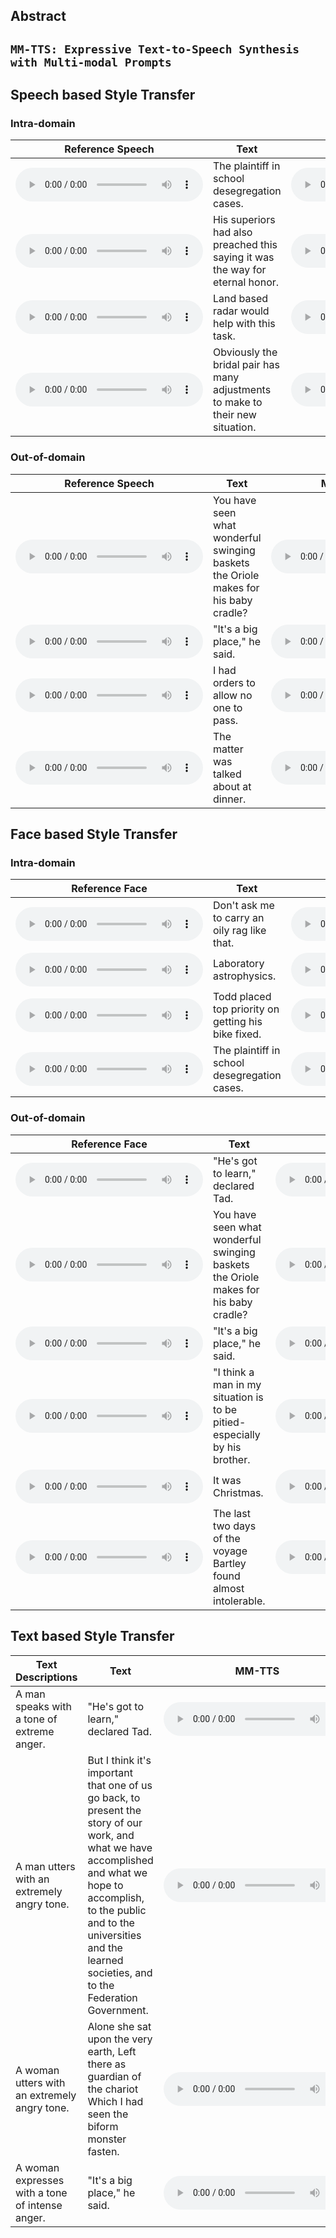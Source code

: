 
## Abstract


`MM-TTS: Expressive Text-to-Speech Synthesis with Multi-modal Prompts`
---

## Speech based Style Transfer

### Intra-domain

| <center> Reference Speech </center> | <center> Text </center> | <center> MM-StyleSpeech </center>| <center> MM-TTS </center>|
| -----------     |  -----------     | -----------     |  -----------     |
|  <audio src="MM-TTS/Speech/mead/mm_ss/4_orig.wav" controls preload></audio>  | The plaintiff in school desegregation cases. |  <audio src="MM-TTS/Speech/mead/mm_ss/4.wav" controls preload></audio>  | <audio src="MM-TTS/Speech/mead/mmtts/4.wav" controls preload></audio>  |
|  <audio src="MM-TTS/Speech/mead/mm_ss/9_orig.wav" controls preload></audio>  | His superiors had also preached this saying it was the way for eternal honor. |  <audio src="MM-TTS/Speech/mead/mm_ss/9.wav" controls preload></audio>  | <audio src="MM-TTS/Speech/mead/mmtts/9.wav" controls preload></audio>  |
|  <audio src="MM-TTS/Speech/mead/mm_ss/11_orig.wav" controls preload></audio>  | Land based radar would help with this task. |  <audio src="MM-TTS/Speech/mead/mm_ss/11.wav" controls preload></audio>  | <audio src="MM-TTS/Speech/mead/mmtts/11.wav" controls preload></audio>  |
|  <audio src="MM-TTS/Speech/mead/mm_ss/34_orig.wav" controls preload></audio>  | Obviously the bridal pair has many adjustments to make to their new situation. |  <audio src="MM-TTS/Speech/mead/mm_ss/34.wav" controls preload></audio>  | <audio src="MM-TTS/Speech/mead/mmtts/34.wav" controls preload></audio>  |

### Out-of-domain

| <center> Reference Speech </center> | <center> Text </center> | <center> MM-StyleSpeech </center>| <center> MM-TTS </center>|
| -----------     |  -----------     | -----------     |  -----------     |
|  <audio src="MM-TTS/Speech/libritts/mm_ss/4_orig.wav" controls preload></audio>  | You have seen what wonderful swinging baskets the Oriole makes for his baby cradle? |  <audio src="MM-TTS/Speech/libritts/mm_ss/4.wav" controls preload></audio>  | <audio src="MM-TTS/Speech/libritts/mmtts/4.wav" controls preload></audio>  |
|  <audio src="MM-TTS/Speech/libritts/mm_ss/12_orig.wav" controls preload></audio>  | "It's a big place," he said. |  <audio src="MM-TTS/Speech/libritts/mm_ss/12.wav" controls preload></audio>  | <audio src="MM-TTS/Speech/libritts/mmtts/12.wav" controls preload></audio>  |
|  <audio src="MM-TTS/Speech/libritts/mm_ss/19_orig.wav" controls preload></audio>  | I had orders to allow no one to pass. |  <audio src="MM-TTS/Speech/libritts/mm_ss/19.wav" controls preload></audio>  | <audio src="MM-TTS/Speech/libritts/mmtts/19.wav" controls preload></audio>  |
|  <audio src="MM-TTS/Speech/libritts/mm_ss/21_orig.wav" controls preload></audio>  | The matter was talked about at dinner.|  <audio src="MM-TTS/Speech/libritts/mm_ss/21.wav" controls preload></audio>  | <audio src="MM-TTS/Speech/libritts/mmtts/21.wav" controls preload></audio>  |



## Face based Style Transfer

### Intra-domain

| <center> Reference Face </center> | <center> Text </center> | <center> MM-StyleSpeech </center>| <center> MM-TTS </center>|
| -----------     |  -----------     | -----------     |  -----------     |
|  <audio src="MM-TTS/Face/mead/1.jpg" controls preload></audio>  | Don't ask me to carry an oily rag like that. |  <audio src="MM-TTS/Face/mead/mmss/1.wav" controls preload></audio>  | <audio src="MM-TTS/Face/mead/mmtts/1.wav" controls preload></audio>  |
|  <audio src="MM-TTS/Face/mead/2.jpg" controls preload></audio>  | Laboratory astrophysics. |  <audio src="MM-TTS/Face/mead/mmss/2.wav" controls preload></audio>  | <audio src="MM-TTS/Face/mead/mmtts/2.wav" controls preload></audio>  |
|  <audio src="MM-TTS/Face/mead/3.jpg" controls preload></audio>  | Todd placed top priority on getting his bike fixed.|  <audio src="MM-TTS/Face/mead/mmss/3.wav" controls preload></audio>  | <audio src="MM-TTS/Face/mead/mmtts/3.wav" controls preload></audio>  |
|  <audio src="MM-TTS/Face/mead/4.jpg" controls preload></audio>  | The plaintiff in school desegregation cases. |  <audio src="MM-TTS/Face/mead/mmss/4.wav" controls preload></audio>  | <audio src="MM-TTS/Face/mead/mmtts/4.wav" controls preload></audio>  |

### Out-of-domain

| <center> Reference Face </center> | <center> Text </center> | <center> MM-StyleSpeech </center>| <center> MM-TTS </center>|
| -----------     |  -----------     | -----------     |  -----------     |
|  <audio src="MM-TTS/Face/Oulu/0.jpg" controls preload></audio>  | "He's got to learn," declared Tad. |  <audio src="MM-TTS/Face/Oulu/mmss/0.wav" controls preload></audio>  | <audio src="MM-TTS/Face/Oulu/mmtts/0.wav" controls preload></audio>  |
|  <audio src="MM-TTS/Face/Oulu/4.jpg" controls preload></audio>  | You have seen what wonderful swinging baskets the Oriole makes for his baby cradle? |  <audio src="MM-TTS/Face/Oulu/mmss/4.wav" controls preload></audio>  | <audio src="MM-TTS/Face/Oulu/mmtts/4.wav" controls preload></audio>  |
|  <audio src="MM-TTS/Face/Oulu/12.jpg" controls preload></audio>  | "It's a big place," he said.|  <audio src="MM-TTS/Face/Oulu/mmss/12.wav" controls preload></audio>  | <audio src="MM-TTS/Face/Oulu/mmtts/12.wav" controls preload></audio>  |
|  <audio src="MM-TTS/Face/Oulu/24.jpg" controls preload></audio>  | "I think a man in my situation is to be pitied-especially by his brother. |  <audio src="MM-TTS/Face/Oulu/mmss/24.wav" controls preload></audio>  | <audio src="MM-TTS/Face/Oulu/mmtts/24.wav" controls preload></audio>  |
|  <audio src="MM-TTS/Face/Oulu/33.jpg" controls preload></audio>  | It was Christmas.|  <audio src="MM-TTS/Face/Oulu/mmss/33.wav" controls preload></audio>  | <audio src="MM-TTS/Face/Oulu/mmtts/33.wav" controls preload></audio>  |
|  <audio src="MM-TTS/Face/Oulu/128.jpg" controls preload></audio>  | The last two days of the voyage Bartley found almost intolerable. |  <audio src="MM-TTS/Face/Oulu/mmss/128.wav" controls preload></audio>  | <audio src="MM-TTS/Face/Oulu/mmtts/128.wav" controls preload></audio>  |

## Text based Style Transfer

| <center> Text Descriptions </center> | <center> Text </center> |  <center> MM-TTS </center>|
| -----------     |  -----------     | -----------     |
| A man speaks with a tone of extreme anger. | "He's got to learn," declared Tad. |  <audio src="MM-TTS/Text/0.wav" controls preload></audio>  |
| A man utters with an extremely angry tone. | But I think it's important that one of us go back, to present the story of our work, and what we have accomplished and what we hope to accomplish, to the public and to the universities and the learned societies, and to the Federation Government. |  <audio src="MM-TTS/Text/1.wav" controls preload></audio>  |
| A woman utters with an extremely angry tone. | Alone she sat upon the very earth, Left there as guardian of the chariot Which I had seen the biform monster fasten. |  <audio src="MM-TTS/Text/11.wav" controls preload></audio>  |
| A woman expresses with a tone of intense anger. | "It's a big place," he said. |  <audio src="MM-TTS/Text/12.wav" controls preload></audio>  |

